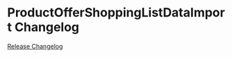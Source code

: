 # ProductOfferShoppingListDataImport Changelog

[Release Changelog](https://github.com/spryker/product-offer-shopping-list-data-import/releases)
